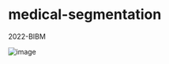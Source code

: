 # medical-segmentation
2022-BIBM

![image](https://github.com/AllanIverson/medical-segmentation/assets/51323949/2f7c9f9c-1ca7-4985-be8f-12f65d6f9a34)
